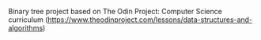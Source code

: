 Binary tree project based on The Odin Project: Computer Science curriculum
(https://www.theodinproject.com/lessons/data-structures-and-algorithms)